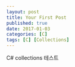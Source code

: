 ```yaml
---
layout: post
title: Your First Post
published: true
date: 2017-01-03
categories: [C]
tags: [C] [Collections]
---
```


C\# collections
테스트
